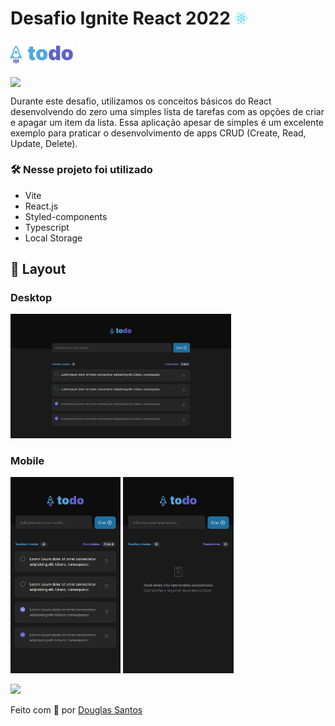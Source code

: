 # Desafio Ignite React 2022 <img width="20" height="20" src="https://raw.githubusercontent.com/devicons/devicon/master/icons/react/react-original.svg" />

<p align="start">
  <img width="20%" src="./src/assets/logo.svg" />
</p>

<img src="https://user-images.githubusercontent.com/71772559/178170317-063200c0-4605-491a-80df-421ae6eef864.png" align="center" />

Durante este desafio, utilizamos os conceitos básicos do React desenvolvendo do zero uma simples lista de tarefas com as opções de criar e apagar um item da lista. Essa aplicação apesar de simples é um excelente exemplo para praticar o desenvolvimento de apps CRUD (Create, Read, Update, Delete).

### 🛠️ Nesse projeto foi utilizado

- Vite
- React.js
- Styled-components
- Typescript
- Local Storage

## 🎨 Layout

### Desktop

<p align="left"> 
  <img src="./src/assets/desktop-screenshot.png" width="70%">
</p>

### Mobile

<p align="left">       
  <img src="./src/assets/mobile-screenshot-1.png" width="35%">
  <img src="./src/assets/mobile-screenshot-2.png" width="35%">
</p>

<a href="https://www.figma.com/file/0n0zDN7zbzhRbaEO74Xesx/ToDo-List/duplicate" target="_blank">
<img src="https://user-images.githubusercontent.com/71772559/178192253-4fe4757c-de57-4878-a38c-a483c25670b1.png" />
</a>

Feito com 💜 por [Douglas Santos](https://github.com/DouglasSantos-code)
